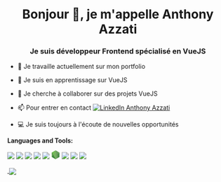 <h1 align="center">Bonjour 👋, je m'appelle Anthony Azzati</h1>
<h3 align="center">Je suis développeur Frontend spécialisé en VueJS</h3>

- 🔭 Je travaille actuellement sur mon portfolio

- 🌱 Je suis en apprentissage sur VueJS

- 👯 Je cherche à collaborer sur des projets VueJS

- 📫 Pour entrer en contact <a href="https://www.linkedin.com/in/anthonyazzati/">
  <img alt="LinkedIn Anthony Azzati" width="20px" src="https://www.flaticon.com/svg/vstatic/svg/174/174857.svg?token=exp=1616584411~hmac=1115bb1ef26c7696ceb7aa3f184ba6f6" />
  </a>

- 💻 Je suis toujours à l'écoute de nouvelles opportunités

**Languages and Tools:**

<code><img height="20" src="https://upload.wikimedia.org/wikipedia/commons/6/6a/JavaScript-logo.png"></code>
<code><img height="20" src="http://assets.stickpng.com/images/58482acecef1014c0b5e4a1e.png"></code>
<code><img height="20" src="https://upload.wikimedia.org/wikipedia/commons/thumb/9/96/Sass_Logo_Color.svg/1280px-Sass_Logo_Color.svg.png"></code>
<code><img height="20" src="https://avatars.githubusercontent.com/u/30317862?s=200&v=4"></code>
<code><img height="20" src="https://upload.wikimedia.org/wikipedia/commons/thumb/b/b2/Bootstrap_logo.svg/1024px-Bootstrap_logo.svg.png"></code>
<code><img height="20" src="https://raw.githubusercontent.com/github/explore/80688e429a7d4ef2fca1e82350fe8e3517d3494d/topics/nodejs/nodejs.png"></code>
<code><img height="20" src="https://expressjs.com/images/express-facebook-share.png"></code>
<code><img height="20" src="https://upload.wikimedia.org/wikipedia/fr/thumb/4/45/MongoDB-Logo.svg/1280px-MongoDB-Logo.svg.png"></code>
<code><img height="20" src="https://upload.wikimedia.org/wikipedia/fr/thumb/6/62/MySQL.svg/1200px-MySQL.svg.png"></code>

<a href="https://github.com/AnthonyAzzati/github-readme-stats">
  <img align="center" src="https://github-readme-stats.vercel.app/api?username=AnthonyAzzati&show_icons=true&include_all_commits=true&theme=material-palenight" alt="" />
</a>
<a href="https://github.com/AnthonyAzzati/github-readme-stats">
  <img align="center" src="https://github-readme-stats.vercel.app/api/top-langs/?username=AnthonyAzzati&layout=compact&theme=material-palenight" />
</a>
